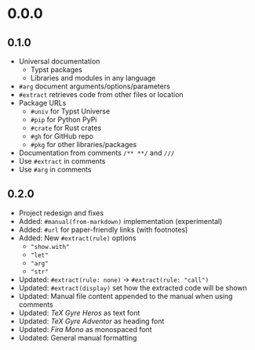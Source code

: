 # 0.0.0


## 0.1.0

- Universal documentation
  - Typst packages
  - Libraries and modules in any language
- `#arg` document arguments/options/parameters
- `#extract` retrieves code from other files or location
- Package URLs
  - `#univ` for Typst Universe
  - `#pip` for Python PyPi
  - `#crate` for Rust crates
  - `#gh` for GitHub repo
  - `#pkg` for other libraries/packages
- Documentation from comments `/** **/` and `///`
- Use `#extract` in comments
- Use `#arg` in comments


## 0.2.0

- Project redesign and fixes
- Added: `#manual(from-markdown)` implementation (experimental)
- Added: `#url` for paper-friendly links (with footnotes)
- Added: New `#extract(rule)` options
  - `"show.with"`
  - `"let"`
  - `"arg"`
  - `"str"`
- Updated: `#extract(rule: none)` &rarr; `#extract(rule: "call")`
- Updated: `#extract(display)` set how the extracted code will be shown
- Updated: Manual file content appended to the manual when using comments
- Updated: _TeX Gyre Heros_ as text font
- Updated: _TeX Gyre Adventor_ as heading font
- Updated: _Fira Mono_ as monospaced font
- Uodated: General manual formatting